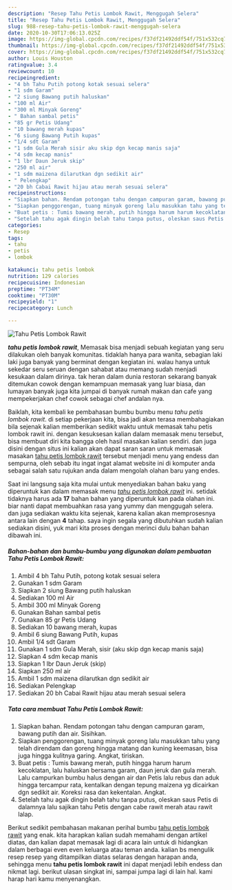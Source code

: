 ```yaml
---
description: "Resep Tahu Petis Lombok Rawit, Menggugah Selera"
title: "Resep Tahu Petis Lombok Rawit, Menggugah Selera"
slug: 988-resep-tahu-petis-lombok-rawit-menggugah-selera
date: 2020-10-30T17:06:13.025Z
image: https://img-global.cpcdn.com/recipes/f37df21492ddf54f/751x532cq70/tahu-petis-lombok-rawit-foto-resep-utama.jpg
thumbnail: https://img-global.cpcdn.com/recipes/f37df21492ddf54f/751x532cq70/tahu-petis-lombok-rawit-foto-resep-utama.jpg
cover: https://img-global.cpcdn.com/recipes/f37df21492ddf54f/751x532cq70/tahu-petis-lombok-rawit-foto-resep-utama.jpg
author: Louis Houston
ratingvalue: 3.4
reviewcount: 10
recipeingredient:
- "4 bh Tahu Putih potong kotak sesuai selera"
- "1 sdm Garam"
- "2 siung Bawang putih haluskan"
- "100 ml Air"
- "300 ml Minyak Goreng"
- " Bahan sambal petis"
- "85 gr Petis Udang"
- "10 bawang merah kupas"
- "6 siung Bawang Putih kupas"
- "1/4 sdt Garam"
- "1 sdm Gula Merah sisir aku skip dgn kecap manis saja"
- "4 sdm kecap manis"
- "1 lbr Daun Jeruk skip"
- "250 ml air"
- "1 sdm maizena dilarutkan dgn sedikit air"
- " Pelengkap"
- "20 bh Cabai Rawit hijau atau merah sesuai selera"
recipeinstructions:
- "Siapkan bahan. Rendam potongan tahu dengan campuran garam, bawang putih dan air. Sisihkan."
- "Siapkan penggorengan, tuang minyak goreng lalu masukkan tahu yang telah direndam dan goreng hingga matang dan kuning keemasan, bisa juga hingga kulitnya garing. Angkat, tiriskan."
- "Buat petis : Tumis bawang merah, putih hingga harum harum kecoklatan, lalu haluskan bersama garam, daun jeruk dan gula merah. Lalu campurkan bumbu halus dengan air dan Petis lalu rebus dan aduk hingga tercampur rata, kentalkan dengan tepung maizena yg dicairkan dgn sedikit air. Koreksi rasa dan kekentalan. Angkat."
- "Setelah tahu agak dingin belah tahu tanpa putus, oleskan saus Petis di dalamnya lalu sajikan tahu Petis dengan cabe rawit merah atau rawit lalap."
categories:
- Resep
tags:
- tahu
- petis
- lombok

katakunci: tahu petis lombok 
nutrition: 129 calories
recipecuisine: Indonesian
preptime: "PT34M"
cooktime: "PT30M"
recipeyield: "1"
recipecategory: Lunch

---
```



![Tahu Petis Lombok Rawit](https://img-global.cpcdn.com/recipes/f37df21492ddf54f/751x532cq70/tahu-petis-lombok-rawit-foto-resep-utama.jpg)

<b><i>tahu petis lombok rawit</i></b>, Memasak bisa menjadi sebuah kegiatan yang seru dilakukan oleh banyak komunitas. tidaklah hanya para wanita, sebagian laki laki juga banyak yang berminat dengan kegiatan ini. walau hanya untuk sekedar seru seruan dengan sahabat atau memang sudah menjadi kesukaan dalam dirinya. tak heran dalam dunia restoran sekarang banyak ditemukan cowok dengan kemampuan memasak yang luar biasa, dan lumayan banyak juga kita jumpai di banyak rumah makan dan cafe yang mempekerjakan chef cowok sebagai chef andalan nya.



Baiklah, kita kembali ke pembahasan bumbu bumbu menu <i>tahu petis lombok rawit</i>. di setiap pekerjaan kita, bisa jadi akan terasa membahagiakan bila sejenak kalian memberikan sedikit waktu untuk memasak tahu petis lombok rawit ini. dengan kesuksesan kalian dalam memasak menu tersebut, bisa membuat diri kita bangga oleh hasil masakan kalian sendiri. dan juga disini dengan situs ini kalian akan dapat saran saran untuk memasak masakan <u>tahu petis lombok rawit</u> tersebut menjadi menu yang endess dan sempurna, oleh sebab itu ingat ingat alamat website ini di komputer anda sebagai salah satu rujukan anda dalam mengolah olahan baru yang endes.


Saat ini langsung saja kita mulai untuk menyediakan bahan baku yang diperuntuk kan dalam memasak menu <u><i>tahu petis lombok rawit</i></u> ini. setidak tidaknya harus ada <b>17</b> bahan bahan yang diperuntuk kan pada olahan ini. biar nanti dapat membuahkan rasa yang yummy dan menggugah selera. dan juga sediakan waktu kita sejenak, karena kalian akan memprosesnya antara lain dengan <b>4</b> tahap. saya ingin segala yang dibutuhkan sudah kalian sediakan disini, yuk mari kita proses dengan merinci dulu bahan bahan dibawah ini.

<!--inarticleads1-->

##### Bahan-bahan dan bumbu-bumbu yang digunakan dalam pembuatan Tahu Petis Lombok Rawit:

1. Ambil 4 bh Tahu Putih, potong kotak sesuai selera
1. Gunakan 1 sdm Garam
1. Siapkan 2 siung Bawang putih haluskan
1. Sediakan 100 ml Air
1. Ambil 300 ml Minyak Goreng
1. Gunakan  Bahan sambal petis
1. Gunakan 85 gr Petis Udang
1. Sediakan 10 bawang merah, kupas
1. Ambil 6 siung Bawang Putih, kupas
1. Ambil 1/4 sdt Garam
1. Gunakan 1 sdm Gula Merah, sisir (aku skip dgn kecap manis saja)
1. Siapkan 4 sdm kecap manis
1. Siapkan 1 lbr Daun Jeruk (skip)
1. Siapkan 250 ml air
1. Ambil 1 sdm maizena dilarutkan dgn sedikit air
1. Sediakan  Pelengkap
1. Sediakan 20 bh Cabai Rawit hijau atau merah sesuai selera




<!--inarticleads2-->

##### Tata cara membuat Tahu Petis Lombok Rawit:

1. Siapkan bahan. Rendam potongan tahu dengan campuran garam, bawang putih dan air. Sisihkan.
1. Siapkan penggorengan, tuang minyak goreng lalu masukkan tahu yang telah direndam dan goreng hingga matang dan kuning keemasan, bisa juga hingga kulitnya garing. Angkat, tiriskan.
1. Buat petis : Tumis bawang merah, putih hingga harum harum kecoklatan, lalu haluskan bersama garam, daun jeruk dan gula merah. Lalu campurkan bumbu halus dengan air dan Petis lalu rebus dan aduk hingga tercampur rata, kentalkan dengan tepung maizena yg dicairkan dgn sedikit air. Koreksi rasa dan kekentalan. Angkat.
1. Setelah tahu agak dingin belah tahu tanpa putus, oleskan saus Petis di dalamnya lalu sajikan tahu Petis dengan cabe rawit merah atau rawit lalap.




Berikut sedikit pembahasan makanan perihal bumbu <u>tahu petis lombok rawit</u> yang enak. kita harapkan kalian sudah memahami dengan artikel diatas, dan kalian dapat memasak lagi di acara lain untuk di hidangkan dalam berbagai even even keluarga atau teman anda. kalian bs mengulik resep resep yang ditampilkan diatas selaras dengan harapan anda, sehingga menu <b>tahu petis lombok rawit</b> ini dapat menjadi lebih endess dan nikmat lagi. berikut ulasan singkat ini, sampai jumpa lagi di lain hal. kami harap hari kamu menyenangkan.
